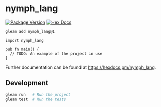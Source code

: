 # nymph_lang

[![Package Version](https://img.shields.io/hexpm/v/nymph_lang)](https://hex.pm/packages/nymph_lang)
[![Hex Docs](https://img.shields.io/badge/hex-docs-ffaff3)](https://hexdocs.pm/nymph_lang/)

```sh
gleam add nymph_lang@1
```

```gleam
import nymph_lang

pub fn main() {
  // TODO: An example of the project in use
}
```

Further documentation can be found at <https://hexdocs.pm/nymph_lang>.

## Development

```sh
gleam run   # Run the project
gleam test  # Run the tests
```
